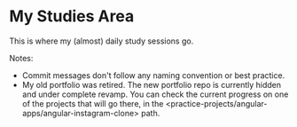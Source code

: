 # My Studies Area

This is where my (almost) daily study sessions go.

Notes: 
- Commit messages don't follow any naming convention or best practice.
- My old portfolio was retired. The new portfolio repo is currently hidden and under complete revamp. You can check the current progress on one of the projects that will go there, in the <practice-projects/angular-apps/angular-instagram-clone> path.
